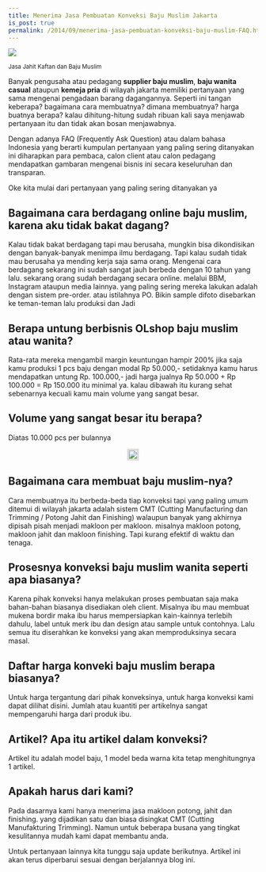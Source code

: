 ```yaml
---
title: Menerima Jasa Pembuatan Konveksi Baju Muslim Jakarta
is_post: true
permalink: /2014/09/menerima-jasa-pembuatan-konveksi-baju-muslim-FAQ.html
---
```

<img border="0" src="https://3.bp.blogspot.com/-zgvvzFnlMAs/VBGm5qwOuYI/AAAAAAAABg0/6INhFOFqZIA/s1600/terima-jasa-konveksi-kaftan-baju-muslim.jpg">

<small>Jasa Jahit Kaftan dan Baju Muslim</small>

Banyak pengusaha atau pedagang **supplier baju muslim**, **baju wanita casual** ataupun **kemeja pria** di wilayah jakarta memiliki pertanyaan yang sama mengenai pengadaan barang dagangannya. Seperti ini tangan keberapa? bagaimana cara membuatnya? dimana membuatnya? harga buatnya berapa? kalau dihitung-hitung sudah ribuan kali saya menjawab pertanyaan itu dan tidak akan bosan menjawabnya.

Dengan adanya FAQ (Frequently Ask Question) atau dalam bahasa Indonesia yang berarti kumpulan pertanyaan yang paling sering ditanyakan ini diharapkan para pembaca, calon client atau calon pedagang mendapatkan gambaran mengenai bisnis ini secara keseluruhan dan transparan.

Oke kita mulai dari pertanyaan yang paling sering ditanyakan ya

## Bagaimana cara berdagang online baju muslim, karena aku tidak bakat dagang?
Kalau tidak bakat berdagang tapi mau berusaha, mungkin bisa dikondisikan dengan banyak-banyak menimpa ilmu berdagang. Tapi kalau sudah tidak mau berusaha ya mending kerja saja sama orang. Mengenai cara berdagang sekarang ini sudah sangat jauh berbeda dengan 10 tahun yang lalu. sekarang orang sudah berdagang secara online. melalui BBM, Instagram ataupun media lainnya. yang paling sering mereka lakukan adalah dengan sistem pre-order. atau istilahnya PO. Bikin sample difoto disebarkan ke teman-teman lalu produksi dan Jadi

## Berapa untung berbisnis OLshop baju muslim atau wanita?
Rata-rata mereka mengambil margin keuntungan hampir 200% jika saja kamu produksi 1 pcs baju dengan modal Rp 50.000,- setidaknya kamu harus mendapatkan untung Rp. 100.000,- jadi harga jualnya Rp 50.000 + Rp 100.000 = Rp 150.000 itu minimal ya. kalau dibawah itu kurang sehat sebenarnya kecuali kamu main volume yang sangat besar.

## Volume yang sangat besar itu berapa?
Diatas 10.000 pcs per bulannya

<div class="separator" style="clear: both; text-align: center;">
<a href="http://www.solusikonveksi.com/2016/03/kursus-jahit-sablon-konveksi-jakarta-maret-2016.html"><img src="https://4.bp.blogspot.com/-oOzRhIIbcSg/VzSP3uA_63I/AAAAAAAACEM/GxWGM-M3dkUXIrQSd2nVPMIl2dnnjym1QCLcB/s1600/rahasia-sukses-bisnis-konveksi.jpg" style="border: 4px solid rgb(221, 221, 221); max-width: 94%;"></a></div>

## Bagaimana cara membuat baju muslim-nya?
Cara membuatnya itu berbeda-beda tiap konveksi tapi yang paling umum ditemui di wilayah jakarta adalah sistem CMT (Cutting Manufacturing dan Trimming / Potong Jahit dan Finishing) walaupun banyak yang akhirnya dipisah pisah menjadi makloon per makloon. misalnya makloon potong, makloon jahit dan makloon finishing. Tapi kurang efektif di waktu dan tenaga.

## Prosesnya konveksi baju muslim wanita seperti apa biasanya?
Karena pihak konveksi hanya melakukan proses pembuatan saja maka bahan-bahan biasanya disediakan oleh client. Misalnya ibu mau membuat mukena bordir maka ibu harus mempersiapkan kain-kainnya terlebih dahulu, label untuk merk ibu dan design atau sample untuk contohnya. Lalu semua itu diserahkan ke konveksi yang akan memproduksinya secara masal.

## Daftar harga konveki baju muslim berapa biasanya?
Untuk harga tergantung dari pihak konveksinya, untuk harga konveksi kami dapat dilihat disini. Jumlah atau kuantiti per artikelnya sangat mempengaruhi harga dari produk ibu.

## Artikel? Apa itu artikel dalam konveksi?
Artikel itu adalah model baju, 1 model beda warna kita tetap menghitungnya 1 artikel.

## Apakah harus dari kami?
Pada dasarnya kami hanya menerima jasa makloon potong, jahit dan finishing. yang dijadikan satu dan biasa disingkat CMT (Cutting Manufakturing Trimming). Namun untuk beberapa busana yang tingkat kesulitannya mudah kami dapat membantu anda.

Untuk pertanyaan lainnya kita tunggu saja update berikutnya. Artikel ini akan terus diperbarui sesuai dengan berjalannya blog ini.
